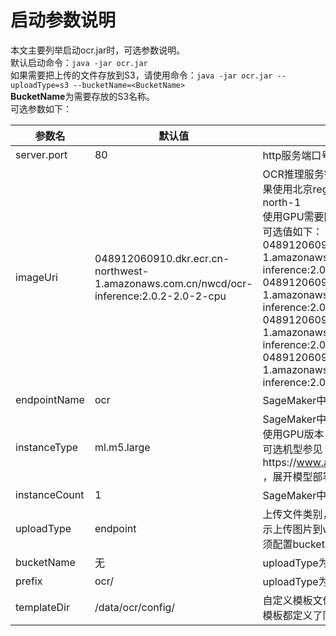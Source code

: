 # 启动参数说明
本文主要列举启动ocr.jar时，可选参数说明。  
默认启动命令：`java -jar ocr.jar`  
如果需要把上传的文件存放到S3，请使用命令：`java -jar ocr.jar --uploadType=s3 --bucketName=<BucketName>`  
**BucketName**为需要存放的S3名称。  
可选参数如下：

| 参数名 | 默认值 | 说明 |
| ----  | ---- | ---- |
|server.port|80|http服务端口号|
|imageUri|048912060910.dkr.ecr.cn-northwest-1.amazonaws.com.cn/nwcd/ocr-inference:2.0.2-2.0-2-cpu|OCR推理服务镜像，根据需要选择CPU或GPU，如果使用北京region，把 cn-northwest-1 改为 cn-north-1<br>使用GPU需要同时修改instanceType为GPU机型<br>可选值如下：<br>048912060910.dkr.ecr.cn-northwest-1.amazonaws.com.cn/nwcd/ocr-inference:2.0.2-2.0-2-cpu<br>048912060910.dkr.ecr.cn-northwest-1.amazonaws.com.cn/nwcd/ocr-inference:2.0.2-2.0-2-gpu<br>048912060910.dkr.ecr.cn-north-1.amazonaws.com.cn/nwcd/ocr-inference:2.0.2-2.0-2-cpu<br>048912060910.dkr.ecr.cn-north-1.amazonaws.com.cn/nwcd/ocr-inference:2.0.2-2.0-2-gpu|
|endpointName|ocr|SageMaker中endpoint名称|
|instanceType|ml.m5.large|SageMaker中endpoint推理机型，如果imageUri使用GPU版本，这里需要使用GPU机型<br>可选机型参见https://www.amazonaws.cn/sagemaker/pricing/ ，展开模型部署可见列表|
|instanceCount|1|SageMaker中endpoint推理初始机器数|
|uploadType|endpoint|上传文件类别，可选值为：endpoint、s3，分别表示上传图片到web服务和s3，如果配置为s3，则必须配置bucketName|
|bucketName|无|uploadType为s3时，需要配置bucketName|
|prefix|ocr/|uploadType为s3时，上传文件的前缀|
|templateDir|/data/ocr/config/|自定义模板文件存放路径。如果自定义模板和内置模板都定义了同一类别，优先使用自定义模板|